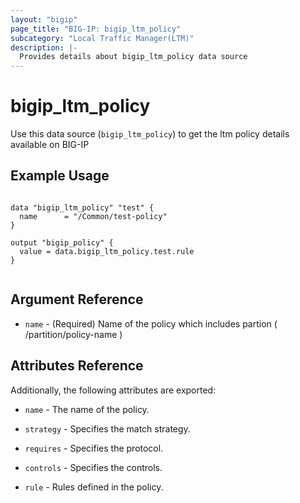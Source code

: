 ```yaml
---
layout: "bigip"
page_title: "BIG-IP: bigip_ltm_policy"
subcategory: "Local Traffic Manager(LTM)"
description: |-
  Provides details about bigip_ltm_policy data source
---
```


# bigip\_ltm\_policy

Use this data source (`bigip_ltm_policy`) to get the ltm policy details available on BIG-IP


## Example Usage

```hcl

data "bigip_ltm_policy" "test" {
  name      = "/Common/test-policy"
}

output "bigip_policy" {
  value = data.bigip_ltm_policy.test.rule
}


```

## Argument Reference

* `name` - (Required) Name of the policy which includes partion ( /partition/policy-name )


## Attributes Reference

Additionally, the following attributes are exported:
* `name` - The name of the policy.

* `strategy` - Specifies the match strategy.

* `requires` - Specifies the protocol.

* `controls` - Specifies the controls.

* `rule` - Rules defined in the policy.


